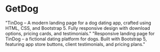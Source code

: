 # GetDog
"TinDog – A modern landing page for a dog dating app, crafted using HTML, CSS, and Bootstrap 5. Fully responsive design with download options, pricing cards, and testimonials."  "Responsive landing page for TinDog – a fictional dating platform for dogs. Built with Bootstrap 5, featuring app store buttons, client testimonials, and pricing plans." 
